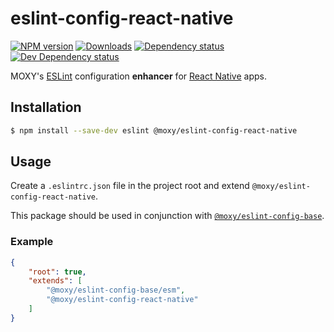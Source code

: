 # eslint-config-react-native

[![NPM version][npm-image]][npm-url] [![Downloads][downloads-image]][npm-url]
[![Dependency status][david-dm-image]][david-dm-url] [![Dev Dependency status][david-dm-dev-image]][david-dm-dev-url]

[npm-url]:https://npmjs.org/package/@moxy/eslint-config-react-native
[npm-image]:https://img.shields.io/npm/v/@moxy/eslint-config-react-native.svg
[downloads-image]:https://img.shields.io/npm/dm/@moxy/eslint-config-react-native.svg
[david-dm-url]:https://david-dm.org/moxystudio/eslint-config?path=packages/eslint-config-react-native
[david-dm-image]:https://img.shields.io/david/moxystudio/eslint-config.svg?path=packages/eslint-config-react-native
[david-dm-dev-url]:https://david-dm.org/moxystudio/eslint-config?type=dev&path=packages/eslint-config-react-native
[david-dm-dev-image]:https://img.shields.io/david/dev/moxystudio/eslint-config.svg?path=packages/eslint-config-react-native

MOXY's [ESLint](http://eslint.org/) configuration **enhancer** for [React Native](https://reactnative.dev/) apps.

## Installation

```sh
$ npm install --save-dev eslint @moxy/eslint-config-react-native
```

## Usage

Create a `.eslintrc.json` file in the project root and extend `@moxy/eslint-config-react-native`.

This package should be used in conjunction with [`@moxy/eslint-config-base`](../eslint-config-base).

### Example

```json
{
    "root": true,
    "extends": [
        "@moxy/eslint-config-base/esm",
        "@moxy/eslint-config-react-native"
    ]
}
```
